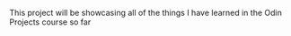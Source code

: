 This project will be showcasing all of the things I have learned in the Odin Projects course so far
